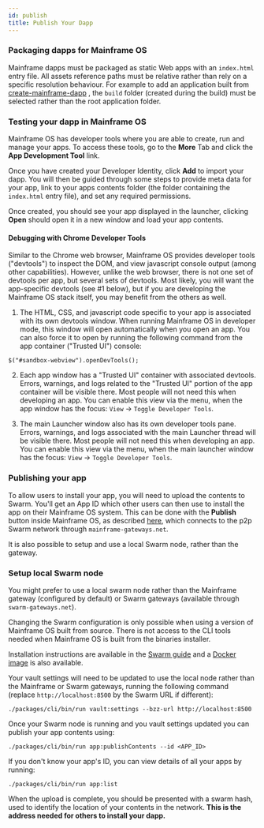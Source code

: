 ```yaml
---
id: publish
title: Publish Your Dapp
---
```


### Packaging dapps for Mainframe OS

Mainframe dapps must be packaged as static Web apps with an `index.html` entry file. All assets reference paths must be relative rather than rely on a specific resolution behaviour.
For example to add an application built from [create-mainframe-dapp](create-mainframe-dapp.md) , the `build` folder (created during the build) must be selected rather than the root application folder.

### Testing your dapp in Mainframe OS

Mainframe OS has developer tools where you are able to create, run and manage your apps. To access these tools, go to the **More** Tab and click the **App Development Tool** link.

Once you have created your Developer Identity, click **Add** to import your dapp. You will then be guided through some steps to provide meta data for your app, link to your apps contents folder (the folder containing the `index.html` entry file), and set any required permissions.

Once created, you should see your app displayed in the launcher, clicking **Open** should open it in a new window and load your app contents.

#### Debugging with Chrome Developer Tools

Similar to the Chrome web browser, Mainframe OS provides developer tools ("devtools") to inspect the DOM, and view javascript console output (among other capabilities). However, unlike the web browser, there is not one set of devtools per app, but several sets of devtools. Most likely, you will want the app-specific devtools (see #1 below), but if you are developing the Mainframe OS stack itself, you may benefit from the others as well.

1. The HTML, CSS, and javascript code specific to your app is associated with its own devtools window. When running Mainframe OS in developer mode, this window will open automatically when you open an app. You can also force it to open by running the following command from the app container ("Trusted UI") console:

```
$("#sandbox-webview").openDevTools();
```

2. Each app window has a "Trusted UI" container with associated devtools. Errors, warnings, and logs related to the "Trusted UI" portion of the app container will be visible there. Most people will not need this when developing an app. You can enable this view via the menu, when the app window has the focus: `View` -> `Toggle Developer Tools`.

3. The main Launcher window also has its own developer tools pane. Errors, warnings, and logs associated with the main Launcher thread will be visible there. Most people will not need this when developing an app. You can enable this view via the menu, when the main launcher window has the focus: `View` -> `Toggle Developer Tools`.

### Publishing your app

To allow users to install your app, you will need to upload the contents to Swarm. You'll get an App ID which other users can then use to install the app on their Mainframe OS system. This can be done with the **Publish** button inside Mainframe OS, as described [here](introduction.md), which connects to the p2p Swarm network through `mainframe-gateways.net`.

It is also possible to setup and use a local Swarm node, rather than the gateway.


### Setup local Swarm node

You might prefer to use a local swarm node rather than the Mainframe gateway (configured by default) or Swarm gateways (available through `swarm-gateways.net`).

Changing the Swarm configuration is only possible when using a version of Mainframe OS built from source. There is not access to the CLI tools needed when Mainframe OS is built from the binaries installer.

Installation instructions are available in the [Swarm guide](https://swarm-guide.readthedocs.io/en/latest/installation.html) and a [Docker image](https://github.com/ethersphere/swarm-docker) is also available.

Your vault settings will need to be updated to use the local node rather than the Mainframe or Swarm gateways, running the following command (replace `http://localhost:8500` by the Swarm URL if different):

```
./packages/cli/bin/run vault:settings --bzz-url http://localhost:8500
```

Once your Swarm node is running and you vault settings updated you can publish your app contents using:

```
./packages/cli/bin/run app:publishContents --id <APP_ID>
```

If you don't know your app's ID, you can view details of all your apps by running:

```
./packages/cli/bin/run app:list
```

When the upload is complete, you should be presented with a swarm hash, used to identify the location of your contents in the network. **This is the address needed for others to install your dapp.**

